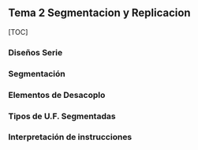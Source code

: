 ## Tema 2 Segmentacion y Replicacion

[TOC]

### Diseños Serie

### Segmentación

### Elementos de Desacoplo

### Tipos de U.F. Segmentadas

### Interpretación de instrucciones

